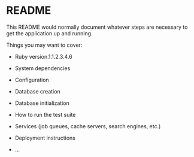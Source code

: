 # README

This README would normally document whatever steps are necessary to get the
application up and running.

Things you may want to cover:

* Ruby version.1.1.2.3.4.6

* System dependencies

* Configuration

* Database creation

* Database initialization

* How to run the test suite

* Services (job queues, cache servers, search engines, etc.)

* Deployment instructions

* ...
